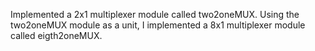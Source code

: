  Implemented a 2x1 multiplexer module called two2oneMUX.
 Using the two2oneMUX module as a unit, I implemented a 8x1 multiplexer module called
eigth2oneMUX.
